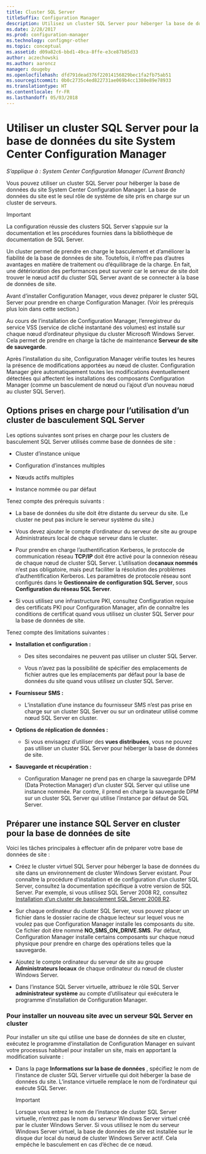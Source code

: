 ```yaml
---
title: Cluster SQL Server
titleSuffix: Configuration Manager
description: Utilisez un cluster SQL Server pour héberger la base de données du site System Center Configuration Manager. Inclut des informations sur les options prises en charge.
ms.date: 2/28/2017
ms.prod: configuration-manager
ms.technology: configmgr-other
ms.topic: conceptual
ms.assetid: d09a82c6-bbd1-49ca-8ffe-e3ce87b85d33
author: aczechowski
ms.author: aaroncz
manager: dougeby
ms.openlocfilehash: dfd791dead376f22014156829bec1fa2fb75ab51
ms.sourcegitcommit: 0b0c2735c4ed822731ae069b4cc1380e89e78933
ms.translationtype: HT
ms.contentlocale: fr-FR
ms.lasthandoff: 05/03/2018
---
```

# <a name="use-a-sql-server-cluster-for-the-system-center-configuration-manager-site-database"></a>Utiliser un cluster SQL Server pour la base de données du site System Center Configuration Manager

*S’applique à : System Center Configuration Manager (Current Branch)*


 Vous pouvez utiliser un cluster SQL Server pour héberger la base de données du site System Center Configuration Manager. La base de données du site est le seul rôle de système de site pris en charge sur un cluster de serveurs.  

> [!IMPORTANT]  
>  La configuration réussie des clusters SQL Server s’appuie sur la documentation et les procédures fournies dans la bibliothèque de documentation de SQL Server.  

 Un cluster permet de prendre en charge le basculement et d’améliorer la fiabilité de la base de données de site. Toutefois, il n’offre pas d’autres avantages en matière de traitement ou d’équilibrage de la charge. En fait, une détérioration des performances peut survenir car le serveur de site doit trouver le nœud actif du cluster SQL Server avant de se connecter à la base de données de site.  

 Avant d’installer Configuration Manager, vous devez préparer le cluster SQL Server pour prendre en charge Configuration Manager. (Voir les prérequis plus loin dans cette section.)  

 Au cours de l’installation de Configuration Manager, l’enregistreur du service VSS (service de cliché instantané des volumes) est installé sur chaque nœud d’ordinateur physique du cluster Microsoft Windows Server. Cela permet de prendre en charge la tâche de maintenance **Serveur de site de sauvegarde**.  

 Après l’installation du site, Configuration Manager vérifie toutes les heures la présence de modifications apportées au nœud de cluster. Configuration Manager gère automatiquement toutes les modifications éventuellement détectées qui affectent les installations des composants Configuration Manager (comme un basculement de nœud ou l’ajout d’un nouveau nœud au cluster SQL Server).  

## <a name="supported-options-for-using-a-sql-server-failover-cluster"></a>Options prises en charge pour l’utilisation d’un cluster de basculement SQL Server

Les options suivantes sont prises en charge pour les clusters de basculement SQL Server utilisés comme base de données de site :

-   Cluster d’instance unique  

-   Configuration d’instances multiples  

-   Nœuds actifs multiples  

-   Instance nommée ou par défaut  

Tenez compte des prérequis suivants :  

-   La base de données du site doit être distante du serveur du site. (Le cluster ne peut pas inclure le serveur système du site.)  

-   Vous devez ajouter le compte d’ordinateur du serveur de site au groupe Administrateurs local de chaque serveur dans le cluster.  

-   Pour prendre en charge l’authentification Kerberos, le protocole de communication réseau **TCP/IP** doit être activé pour la connexion réseau de chaque nœud de cluster SQL Server. L’utilisation de**canaux nommés** n’est pas obligatoire, mais peut faciliter la résolution des problèmes d’authentification Kerberos. Les paramètres de protocole réseau sont configurés dans le **Gestionnaire de configuration SQL Server**, sous **Configuration du réseau SQL Server**.  

-   Si vous utilisez une infrastructure PKI, consultez Configuration requise des certificats PKI pour Configuration Manager, afin de connaître les conditions de certificat quand vous utilisez un cluster SQL Server pour la base de données de site.  

Tenez compte des limitations suivantes :  

-   **Installation et configuration :**  

    -   Des sites secondaires ne peuvent pas utiliser un cluster SQL Server.  

    -   Vous n’avez pas la possibilité de spécifier des emplacements de fichier autres que les emplacements par défaut pour la base de données du site quand vous utilisez un cluster SQL Server.  

-   **Fournisseur SMS :**  

    -   L’installation d’une instance du fournisseur SMS n’est pas prise en charge sur un cluster SQL Server ou sur un ordinateur utilisé comme nœud SQL Server en cluster.  

-   **Options de réplication de données :**  

    -   Si vous envisagez d’utiliser des **vues distribuées**, vous ne pouvez pas utiliser un cluster SQL Server pour héberger la base de données de site.  

-   **Sauvegarde et récupération :**  

    -   Configuration Manager ne prend pas en charge la sauvegarde DPM (Data Protection Manager) d’un cluster SQL Server qui utilise une instance nommée. Par contre, il prend en charge la sauvegarde DPM sur un cluster SQL Server qui utilise l’instance par défaut de SQL Server.  

## <a name="prepare-a-clustered-sql-server-instance-for-the-site-database"></a>Préparer une instance SQL Server en cluster pour la base de données de site  

Voici les tâches principales à effectuer afin de préparer votre base de données de site :

-   Créez le cluster virtuel SQL Server pour héberger la base de données du site dans un environnement de cluster Windows Server existant. Pour connaître la procédure d’installation et de configuration d’un cluster SQL Server, consultez la documentation spécifique à votre version de SQL Server. Par exemple, si vous utilisez SQL Server 2008 R2, consultez [Installation d’un cluster de basculement SQL Server 2008 R2](http://go.microsoft.com/fwlink/p/?LinkId=240231).  

-   Sur chaque ordinateur du cluster SQL Server, vous pouvez placer un fichier dans le dossier racine de chaque lecteur sur lequel vous ne voulez pas que Configuration Manager installe les composants du site. Ce fichier doit être nommé **NO_SMS_ON_DRIVE.SMS**. Par défaut, Configuration Manager installe certains composants sur chaque nœud physique pour prendre en charge des opérations telles que la sauvegarde.  

-   Ajoutez le compte ordinateur du serveur de site au groupe **Administrateurs locaux** de chaque ordinateur du nœud de cluster Windows Server.  

-   Dans l’instance SQL Server virtuelle, attribuez le rôle SQL Server **administrateur système** au compte d’utilisateur qui exécutera le programme d’installation de Configuration Manager.  

### <a name="to-install-a-new-site-using-a-clustered-sql-server"></a>Pour installer un nouveau site avec un serveur SQL Server en cluster  
 Pour installer un site qui utilise une base de données de site en cluster, exécutez le programme d’installation de Configuration Manager en suivant votre processus habituel pour installer un site, mais en apportant la modification suivante :  

-   Dans la page **Informations sur la base de données** , spécifiez le nom de l’instance de cluster SQL Server virtuelle qui doit héberger la base de données du site. L’instance virtuelle remplace le nom de l’ordinateur qui exécute SQL Server.  

    > [!IMPORTANT]  
    >  Lorsque vous entrez le nom de l’instance de cluster SQL Server virtuelle, n’entrez pas le nom du serveur Windows Server virtuel créé par le cluster Windows Server. Si vous utilisez le nom du serveur Windows Server virtuel, la base de données de site est installée sur le disque dur local du nœud de cluster Windows Server actif. Cela empêche le basculement en cas d’échec de ce nœud.  
